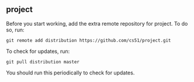 
## project

Before you start working, add the extra remote repository for project. To do so, run:

`git remote add distribution https://github.com/cs51/project.git`

To check for updates, run:

`git pull distribution master`

You should run this periodically to check for updates.
